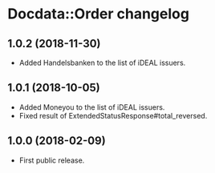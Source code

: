 # Docdata::Order changelog

## 1.0.2 (2018-11-30)

- Added Handelsbanken to the list of iDEAL issuers.

## 1.0.1 (2018-10-05)

- Added Moneyou to the list of iDEAL issuers.
- Fixed result of ExtendedStatusResponse#total_reversed.

## 1.0.0 (2018-02-09)

- First public release.
